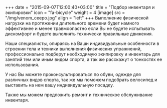 +++
date = "2015-09-07T12:00:40+03:00"
title = "Подбор инвентаря и экипировки"
icon = "fa-bicycle"
weight = 4
[image]
    src = "/img/venom_ceepo.jpg"
    align = "left"
+++
Выполнение физической нагрузки на протяжении длительного времени будет намного эффективнее и менее травмоопастно если Вы не будете испытывать дискомфорт и будете выполнять технически правильные движения.

Наши специалисты, опираясь на Ваши индивидуальные особенности в строении тела и техники выполнения физических упражнений, профессионально подберут необходимую экипировку и инвентарь для занятий тем или иным видом спорта, а так же расскажут о тонкостях ее использования.

У нас Вы можете проконсультироваться по обуви, одежде для различных видов спорта, так же мы поможем подобрать велосипед и выставить на нем вашу индивидуальную посадку.

Также мы можем предложить ремонт и техническое обслуживание инвентаря.